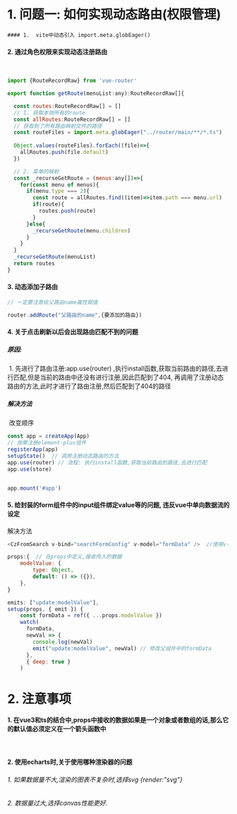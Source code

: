 # 1. 问题一: 如何实现动态路由(权限管理)

	#### 1.  vite中动态引入 import.meta.globEager()

#### 2. 通过角色权限来实现动态注册路由

​	

```js
import {RouteRecordRaw} from 'vue-router'

export function getRoute(menuList:any):RouteRecordRaw[]{

  const routes:RouteRecordRaw[] = []
  // 1. 获取本地所有的route
  const allRoutes:RouteRecordRaw[] = []
  // 获取到了所有路由映射文件的路径
  const routeFiles = import.meta.globEager("../router/main/**/*.ts")
  
  Object.values(routeFiles).forEach((file)=>{
    allRoutes.push(file.default)
  })

  // 2. 菜单的映射
  const _recurseGetRoute = (menus:any[])=>{
    for(const menu of menus){
      if(menu.type === 2){
        const route = allRoutes.find((item)=>item.path === menu.url)
        if(route){
          routes.push(route)
        }
      }else{
        _recurseGetRoute(menu.children)
      }
    }
  }
  _recurseGetRoute(menuList)
  return routes
}
```



#### 3. 动态添加子路由

```javascript
// 一定要注意给父路由name属性赋值

router.addRoute("父路由的name",{要添加的路由})
```

#### 4. 关于点击刷新以后会出现路由匹配不到的问题

##### 原因:

​	1. 先进行了路由注册:app.use(router) ,执行install函数,获取当前路由的路径,去进行匹配,但是当前的路由中还没有进行注册,因此匹配到了404, 再调用了注册动态路由的方法,此时才进行了路由注册,然后匹配到了404的路径

##### 解决方法

​	改变顺序

```js
const app = createApp(App)
// 按需注册element-plus组件
registerApp(app)
setupState()  // 调用注册动态路由的方法
app.use(router) // 流程: 执行install函数,获取当前路由的路径,去进行匹配
app.use(store) 


app.mount('#app')


```

#### 5. 给封装的form组件中的input组件绑定value等的问题, 违反vue中单向数据流的设定

解决方法

```js
<CzFromSearch v-bind="searchFormConfig" v-model="formData" />  //使用v-model实现自定义组件双向数据绑定
```

```js
props:{  // 在props中定义,接收传入的数据
    modelValue: {
        type: Object,
        default: () => ({}),
    },
}

emits: ["update:modelValue"],
setup(props, { emit }) {
 	const formData = ref({ ...props.modelValue })
    watch(
      formData,
      newVal => {
        console.log(newVal)
        emit("update:modelValue", newVal) // 修改父组件中的formData
      },
      { deep: true }
    )
```



# 2. 注意事项

####  1. 在vue3和ts的结合中,props中接收的数据如果是一个对象或者数组的话,那么它的默认值必须定义在一个箭头函数中

​	

#### 2. 使用echarts时,关于使用哪种渲染器的问题

###### 	1. 如果数据量不大,渲染的图表不复杂时,选择svg  {render:"svg"}

###### 	2. 数据量过大,选择canvas性能更好.

​    

